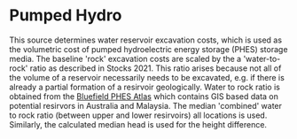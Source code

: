 # Pumped Hydro

This source determines water reservoir excavation costs, which is used as the volumetric cost of pumped hydroelectric energy storage (PHES) storage media. The baseline 'rock' excavation costs are scaled by the a 'water-to-rock' ratio as described in Stocks 2021. This ratio arises because not all of the volume of a reservoir necessarily needs to be excavated, e.g. if there is already a partial formation of a resirvoir geologically. Water to rock ratio is obtained from the [Bluefield PHES Atlas](https://re100.eng.anu.edu.au/bluefieldatlas/) which contains GIS based data on potential resirvors in Australia and Malaysia. The median 'combined' water to rock ratio (between upper and lower resirvoirs) all locations is used. Similarly, the calculated median head is used for the height difference. 

